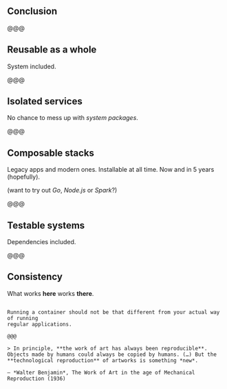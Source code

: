 <!-- .slide: data-state="contrasted" -->

## Conclusion

@@@

## Reusable as a **whole**

System included.

@@@

## **Isolated** services

No chance to mess up with *system packages*.

@@@

## **Composable** stacks

Legacy apps and modern ones.
Installable at all time. Now and in 5 years (hopefully).

(want to try out *Go*, *Node.js* or *Spark*?)

@@@

## Testable **systems**

Dependencies included.

@@@

## **Consistency**

What works **here** works **there**.


~~~~

Running a container should not be that different from your actual way of running
regular applications.

@@@

> In principle, **the work of art has always been reproducible**. Objects made by humans could always be copied by humans. (…) But the **technological reproduction** of artworks is something *new*.

– *Walter Benjamin*, The Work of Art in the age of Mechanical Reproduction (1936)
